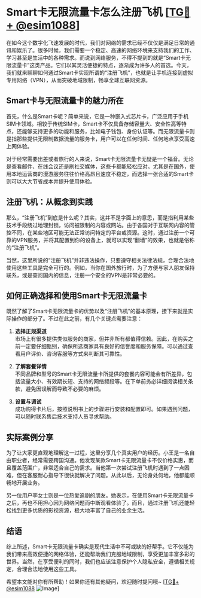 # Smart卡无限流量卡怎么注册飞机 [[TG💪+ @esim1088](https://t.me/s/esim1088)]

在如今这个数字化飞速发展的时代，我们对网络的需求已经不仅仅是满足日常的通讯和娱乐了。很多时候，我们需要一个稳定、高速的网络环境来支持我们的工作、学习甚至是生活中的各种需求。而说到网络服务，不得不提到的就是“Smart卡无限流量卡”这类产品。它们以其灵活便捷的特点，逐渐成为许多人的首选。今天，我们就来聊聊如何通过Smart卡实现所谓的“注册飞机”，也就是让手机连接到虚拟专用网络（VPN），从而突破地域限制，畅享全球互联网资源。

## Smart卡与无限流量卡的魅力所在

首先，什么是Smart卡呢？简单来说，它是一种嵌入式芯片卡，广泛应用于手机SIM卡领域。相较于传统SIM卡，Smart卡不仅具备存储容量大、安全性高等特点，还能够支持更多的功能和服务，比如电子钱包、身份认证等。而无限流量卡则是指那些提供无限制数据流量的服务卡，用户可以在任何时间、任何地点享受高速上网体验。

对于经常需要出差或者旅行的人来说，Smart卡无限流量卡无疑是一个福音。无论是查看邮件、在线会议还是刷社交媒体，这些卡都能轻松应对。尤其是在国外，使用本地运营商的漫游服务往往价格高昂且速度不稳定，而选择一张合适的Smart卡则可以大大节省成本并提升使用体验。

## 注册飞机：从概念到实践

那么，“注册飞机”到底是什么呢？其实，这并不是字面上的意思，而是指利用某些技术手段绕过地理封锁，访问被限制的内容或网站。由于各国对于互联网内容的管控不同，在某些地区可能无法正常访问特定的平台或资源。这时，通过注册一个可靠的VPN服务，并将其配置到你的设备上，就可以实现“翻墙”的效果，也就是俗称的“注册飞机”。

当然，这里所说的“注册飞机”并非违法操作，只要遵守相关法律法规，合理合法地使用这些工具是完全可行的。例如，当你在国外旅行时，为了方便与家人朋友保持联系，或是查阅国内的信息，注册一个安全的VPN是非常必要的。

## 如何正确选择和使用Smart卡无限流量卡

既然了解了Smart卡无限流量卡的优势以及“注册飞机”的基本原理，接下来就是实际操作的部分了。不过在此之前，有几个关键点需要注意：

1. **选择正规渠道**  
   市场上有很多提供类似服务的商家，但并非所有都值得信赖。因此，在购买之前一定要仔细甄别，确保所选商家具有良好的信誉度和服务保障。可以通过查看用户评价、咨询客服等方式来判断其可靠性。

2. **了解套餐详情**  
   不同品牌和型号的Smart卡无限流量卡所提供的套餐内容可能会有所差异，包括流量大小、有效期长短、支持的网络频段等。在下单前务必详细阅读相关条款，避免因误解而导致不必要的麻烦。

3. **设置与调试**  
   成功购得卡片后，按照说明书上的步骤进行安装和配置即可。如果遇到问题，可以随时联系售后技术支持人员寻求帮助。

## 实际案例分享

为了让大家更直观地理解这一过程，这里分享几个真实用户的经历。小王是一名自由职业者，经常需要跨国沟通。他发现某款Smart卡无限流量卡不仅价格实惠，而且覆盖范围广，非常适合自己的需求。当他第一次尝试注册飞机时遇到了一点困难，但在客服耐心指导下很快就解决了问题。从此以后，无论身处何地，他都能顺畅地开展业务。

另一位用户李女士则是一位热爱追剧的朋友。她表示，在使用Smart卡无限流量卡之后，再也不用担心因为网络问题而中断观看体验了。而且，通过注册飞机还能轻松找到更多优质的影视资源，极大地丰富了自己的业余生活。

## 结语

综上所述，Smart卡无限流量卡确实是现代生活中不可或缺的好帮手。它不仅能为我们带来高效便捷的网络体验，还能帮助我们克服地域限制，享受更加丰富多彩的世界。当然，在享受便利的同时，我们也应该注意保护个人隐私安全，遵循相关规定，合理合法地使用这些工具。

希望本文能对你有所帮助！如果你还有其他疑问，欢迎随时提问哦~ [[TG💪+ @esim1088](https://t.me/s/esim1088) ![Image](https://i.postimg.cc/4NQfJmqS/Snipaste-2025-05-13-00-14-12.png)]